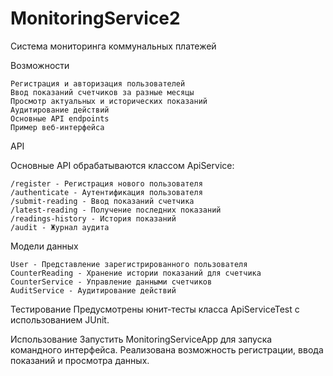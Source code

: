 # MonitoringService2

Система мониторинга коммунальных платежей

Возможности

    Регистрация и авторизация пользователей
    Ввод показаний счетчиков за разные месяцы
    Просмотр актуальных и исторических показаний
    Аудитирование действий
    Основные API endpoints
    Пример веб-интерфейса

API

Основные API обрабатываются классом ApiService:

    /register - Регистрация нового пользователя
    /authenticate - Аутентификация пользователя
    /submit-reading - Ввод показаний счетчика
    /latest-reading - Получение последних показаний
    /readings-history - История показаний
    /audit - Журнал аудита

Модели данных

    User - Представление зарегистрированного пользователя
    CounterReading - Хранение истории показаний для счетчика
    CounterService - Управление данными счетчиков
    AuditService - Аудитирование действий


Тестирование
Предусмотрены юнит-тесты класса ApiServiceTest с использованием JUnit.


Использование
Запустить MonitoringServiceApp для запуска командного интерфейса. Реализована возможность регистрации, ввода показаний и просмотра данных.

